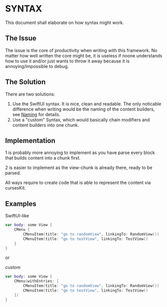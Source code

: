 # SYNTAX

This document shall elaborate on how syntax might work.

## The Issue

The issue is the core of productivity when writing with this framework. No matter how well written the core might be, it is useless if noone understands how to use it and/or just wants to throw it away because it is annoying/impossible to debug.

## The Solution

There are two solutions:

1. Use the SwiftUI syntax. It is nice, clean and readable. The only noticable difference when writing would be the naming of the content builders, see [Naming](Naming.md) for details.
2. Use a "custom" Syntax, which would basically chain modifiers and content builders into one chunk.

## Implementation

1 is probably more annoying to implement as you have parse every block that builds content into a chunk first.

2 is easier to implement as the view-chunk is already there, ready to be parsed.

All ways require to create code that is able to represent the content via cursesKit.

## Examples

SwiftUI-like


```swift
var body: some View {
	CMenu {
		CMenuItem(title: "go to randomView", linkingTo: RandomView())
		CMenuItem(title: "go to testView", linkingTo: TestView()
	}
}
```
or 

custom

```swift
var body: some View {
	CMenu(withEntries: [
		CMenuItem(title: "go to randomView", linkingTo: RandomView())
		CMenuItem(title: "go to testView", linkingTo: TestView()
	])
}   
```
